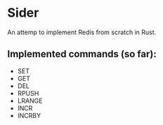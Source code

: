 # Sider

An attemp to implement Redis from scratch in Rust.

## Implemented commands (so far):

- SET
- GET
- DEL
- RPUSH
- LRANGE
- INCR
- INCRBY
